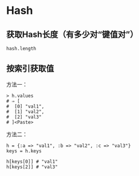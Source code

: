 # Hash

## 获取Hash长度（有多少对“键值对”）

    hash.length


## 按索引获取值

方法一：

    > h.values
    # ⇒ [
    #  [0] "val1",
    #  [1] "val2",
    #  [2] "val3"
    # ]<Paste>    

方法二：

    h = {:a => "val1", :b => "val2", :c => "val3"}
    keys = h.keys

    h[keys[0]] # "val1"
    h[keys[2]] # "val3"




